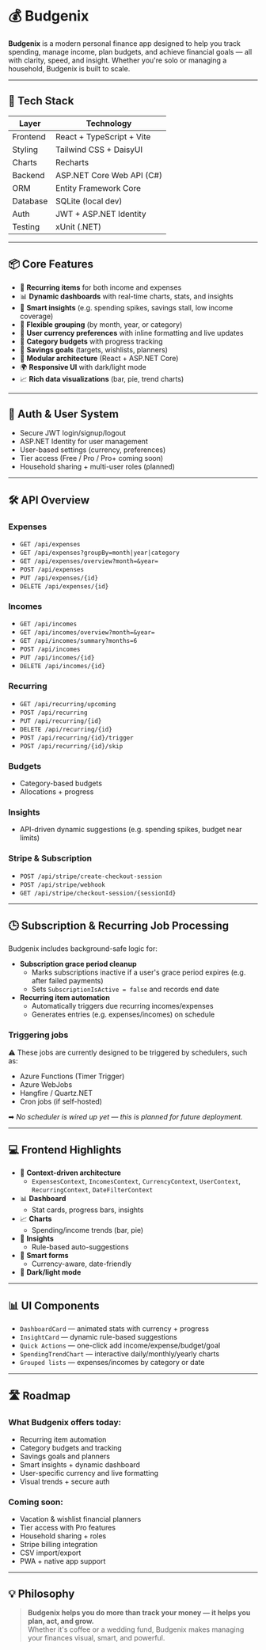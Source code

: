 # 💰 Budgenix 

**Budgenix** is a modern personal finance app designed to help you track spending, manage income, plan budgets, and achieve financial goals — all with clarity, speed, and insight. Whether you're solo or managing a household, Budgenix is built to scale.

---

## 🚀 Tech Stack

| Layer       | Technology                |
|-------------|--------------------------|
| Frontend    | React + TypeScript + Vite |
| Styling     | Tailwind CSS + DaisyUI    |
| Charts      | Recharts                  |
| Backend     | ASP.NET Core Web API (C#) |
| ORM         | Entity Framework Core     |
| Database    | SQLite (local dev)        |
| Auth        | JWT + ASP.NET Identity    |
| Testing     | xUnit (.NET)              |

---

## 📦 Core Features

- 🔁 **Recurring items** for both income and expenses
- 📊 **Dynamic dashboards** with real-time charts, stats, and insights
- 🧠 **Smart insights** (e.g. spending spikes, savings stall, low income coverage)
- 📆 **Flexible grouping** (by month, year, or category)
- 💸 **User currency preferences** with inline formatting and live updates
- 🎯 **Category budgets** with progress tracking
- 🌟 **Savings goals** (targets, wishlists, planners)
- 🧩 **Modular architecture** (React + ASP.NET Core)
- 🌍 **Responsive UI** with dark/light mode
- 📈 **Rich data visualizations** (bar, pie, trend charts)

---

## 🔐 Auth & User System

- Secure JWT login/signup/logout
- ASP.NET Identity for user management
- User-based settings (currency, preferences)
- Tier access (Free / Pro / Pro+ coming soon)
- Household sharing + multi-user roles (planned)

---

## 🛠 API Overview

### Expenses
- `GET /api/expenses`
- `GET /api/expenses?groupBy=month|year|category`
- `GET /api/expenses/overview?month=&year=`
- `POST /api/expenses`
- `PUT /api/expenses/{id}`
- `DELETE /api/expenses/{id}`

### Incomes
- `GET /api/incomes`
- `GET /api/incomes/overview?month=&year=`
- `GET /api/incomes/summary?months=6`
- `POST /api/incomes`
- `PUT /api/incomes/{id}`
- `DELETE /api/incomes/{id}`

### Recurring
- `GET /api/recurring/upcoming`
- `POST /api/recurring`
- `PUT /api/recurring/{id}`
- `DELETE /api/recurring/{id}`
- `POST /api/recurring/{id}/trigger`
- `POST /api/recurring/{id}/skip`

### Budgets
- Category-based budgets
- Allocations + progress

### Insights
- API-driven dynamic suggestions (e.g. spending spikes, budget near limits)

### Stripe & Subscription
- `POST /api/stripe/create-checkout-session`
- `POST /api/stripe/webhook`
- `GET /api/stripe/checkout-session/{sessionId}`

---

## 🕒 Subscription & Recurring Job Processing

Budgenix includes background-safe logic for:

- **Subscription grace period cleanup**
  - Marks subscriptions inactive if a user's grace period expires (e.g. after failed payments)
  - Sets `SubscriptionIsActive = false` and records end date
- **Recurring item automation**
  - Automatically triggers due recurring incomes/expenses
  - Generates entries (e.g. expenses/incomes) on schedule

### Triggering jobs

⚠ These jobs are currently designed to be triggered by schedulers, such as:
- Azure Functions (Timer Trigger)
- Azure WebJobs
- Hangfire / Quartz.NET
- Cron jobs (if self-hosted)

➡ *No scheduler is wired up yet — this is planned for future deployment.*

---

## 💻 Frontend Highlights

- 🔗 **Context-driven architecture**
  - `ExpensesContext`, `IncomesContext`, `CurrencyContext`, `UserContext`, `RecurringContext`, `DateFilterContext`
- 📊 **Dashboard**
  - Stat cards, progress bars, insights
- 📈 **Charts**
  - Spending/income trends (bar, pie)
- 🧠 **Insights**
  - Rule-based auto-suggestions
- 📅 **Smart forms**
  - Currency-aware, date-friendly
- 🌈 **Dark/light mode**

---

## 📊 UI Components

- `DashboardCard` — animated stats with currency + progress
- `InsightCard` — dynamic rule-based suggestions
- `Quick Actions` — one-click add income/expense/budget/goal
- `SpendingTrendChart` — interactive daily/monthly/yearly charts
- `Grouped lists` — expenses/incomes by category or date

---

## 🛣 Roadmap

### What Budgenix offers today:
- Recurring item automation
- Category budgets and tracking
- Savings goals and planners
- Smart insights + dynamic dashboard
- User-specific currency and live formatting
- Visual trends + secure auth

### Coming soon:
- Vacation & wishlist financial planners
- Tier access with Pro features
- Household sharing + roles
- Stripe billing integration
- CSV import/export
- PWA + native app support

---

## 💡 Philosophy

> **Budgenix helps you do more than track your money — it helps you plan, act, and grow.**  
> Whether it's coffee or a wedding fund, Budgenix makes managing your finances visual, smart, and powerful.
